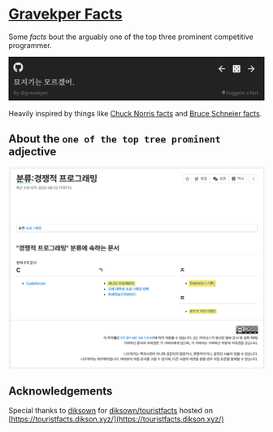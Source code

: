 # [**Gravekper Facts**](https://g7r.dev)

Some _facts_ bout the arguably one of the top three prominent competitive programmer.

![image](docs/gravekper.png)

Heavily inspired by things like [Chuck Norris facts](https://en.wikipedia.org/wiki/Chuck_Norris_facts) and [Bruce Schneier facts](https://www.schneierfacts.com/).

## About the `one of the top tree prominent` adjective

![image](docs/namuwiki.png)

## Acknowledgements

Special thanks to [diksown](https://github.com/diksown) for [diksown/touristfacts](https://github.com/diksown/touristfacts) hosted on [https://touristfacts.dikson.xyz/](https://touristfacts.dikson.xyz/)

